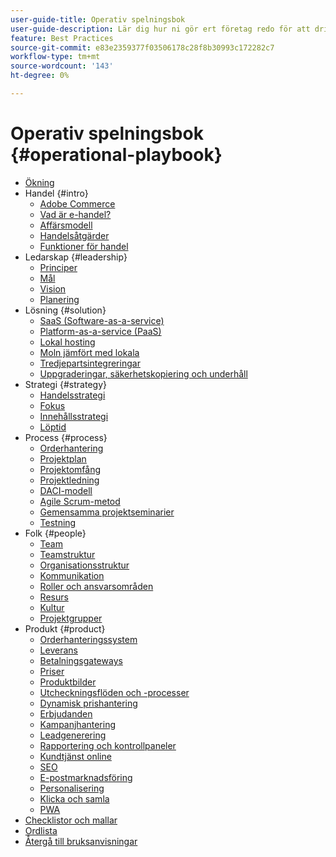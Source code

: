 ```yaml
---
user-guide-title: Operativ spelningsbok
user-guide-description: Lär dig hur ni gör ert företag redo för att driva en framgångsrik e-handelsplats.
feature: Best Practices
source-git-commit: e83e2359377f03506178c28f8b30993c172282c7
workflow-type: tm+mt
source-wordcount: '143'
ht-degree: 0%

---
```



# Operativ spelningsbok {#operational-playbook}

- [Ökning](overview.md)
- Handel {#intro}
   - [Adobe Commerce](intro/commerce.md)
   - [Vad är e-handel?](intro/ecommerce.md)
   - [Affärsmodell](intro/business-model.md)
   - [Handelsåtgärder](intro/operations.md)
   - [Funktioner för handel](intro/features.md)
- Ledarskap {#leadership}
   - [Principer](leadership/principles.md)
   - [Mål](leadership/goals.md)
   - [Vision](leadership/vision.md)
   - [Planering](leadership/planning.md)
- Lösning {#solution}
   - [SaaS (Software-as-a-service)](solution/software-service.md)
   - [Platform-as-a-service (PaaS)](solution/platform-service.md)
   - [Lokal hosting](solution/on-premises.md)
   - [Moln jämfört med lokala](solution/hosting-comparison.md)
   - [Tredjepartsintegreringar](solution/integrations.md)
   - [Uppgraderingar, säkerhetskopiering och underhåll](solution/maintenance.md)
- Strategi {#strategy}
   - [Handelsstrategi](strategy/commerce.md)
   - [Fokus](strategy/focus.md)
   - [Innehållsstrategi](strategy/content.md)
   - [Löptid](strategy/maturity.md)
- Process {#process}
   - [Orderhantering](process/order-management.md)
   - [Projektplan](process/project-plan.md)
   - [Projektomfång](process/project-scope.md)
   - [Projektledning](process/project-management.md)
   - [DACI-modell](process/project-management-framework.md)
   - [Agile Scrum-metod](process/agile-scrum.md)
   - [Gemensamma projektseminarier](process/project-workshops.md)
   - [Testning](process/testing.md)
- Folk {#people}
   - [Team](people/teams.md)
   - [Teamstruktur](people/team-structure.md)
   - [Organisationsstruktur](people/organizational-structure.md)
   - [Kommunikation](people/communication.md)
   - [Roller och ansvarsområden](people/roles-responsibilities.md)
   - [Resurs](people/resources.md)
   - [Kultur](people/culture.md)
   - [Projektgrupper](people/project-teams.md)
- Produkt {#product}
   - [Orderhanteringssystem](product/order-management-systems.md)
   - [Leverans](product/shipping-fulfillment.md)
   - [Betalningsgateways](product/payment-gateways.md)
   - [Priser](product/pricing.md)
   - [Produktbilder](product/images.md)
   - [Utcheckningsflöden och -processer](product/checkout.md)
   - [Dynamisk prishantering](product/dynamic-pricing.md)
   - [Erbjudanden](product/promotions.md)
   - [Kampanjhantering](product/campaign-management.md)
   - [Leadgenerering](product/lead-generation.md)
   - [Rapportering och kontrollpaneler](product/reporting.md)
   - [Kundtjänst online](product/customer-service.md)
   - [SEO](product/search-engine-optimization.md)
   - [E-postmarknadsföring](product/marketing.md)
   - [Personalisering](product/personalization.md)
   - [Klicka och samla](product/click-collect.md)
   - [PWA](product/progressive-web-app.md)
- [Checklistor och mallar](checklists-templates/home.md)
- [Ordlista](glossary.md)
- [Återgå till bruksanvisningar](https://experienceleague.adobe.com/docs/commerce-operations/operational-guides/home.html)
